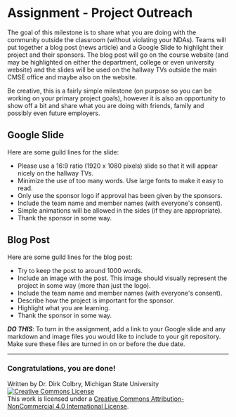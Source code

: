 # Assignment - Project Outreach

The goal of this milestone is to share what you are doing with the community outside the classroom (without violating your NDAs).  Teams will put together a blog post (news article) and a Google Slide to highlight their project and their sponsors.  The blog post will go on the course website (and may be highlighted on either the department, college or even university website) and the slides will be used on the hallway TVs outside the main CMSE office and maybe also on the website.  

Be creative, this is a fairly simple milestone (on purpose so you can be working on your primary project goals), however it is also an opportunity to show off a bit and share what you are doing with friends, family and possibly even future employers. 


## Google Slide
Here are some guild lines for the slide:

- Please use a 16:9 ratio (1920 x 1080 pixels) slide so that it will appear nicely on the hallway TVs.
- Minimize the use of too many words. Use large fonts to make it easy to read.
- Only use the sponsor logo if approval has been given by the sponsors. 
- Include the team name and member names (with everyone's consent).
- Simple animations will be allowed in the sides (if they are appropriate).
- Thank the sponsor in some way.

## Blog Post
Here are some guild lines for the blog post:

- Try to keep the post to around 1000 words.
- Include an image with the post. This image should visually represent the project in some way (more than just the logo). 
- Include the team name and member names (with everyone's consent).
- Describe how the project is important for the sponsor.
- Highlight what you are learning.
- Thank the sponsor in some way.



**_DO THIS_**: To turn in the assignment, add a link to your Google slide and any markdown and image files you would like to include to your git repository. Make sure these files are turned in on or before the due date. 

-----
### Congratulations, you are done!

Written by Dr. Dirk Colbry, Michigan State University
<a rel="license" href="http://creativecommons.org/licenses/by-nc/4.0/"><img alt="Creative Commons License" style="border-width:0" src="https://i.creativecommons.org/l/by-nc/4.0/88x31.png" /></a><br />This work is licensed under a <a rel="license" href="http://creativecommons.org/licenses/by-nc/4.0/">Creative Commons Attribution-NonCommercial 4.0 International License</a>.

